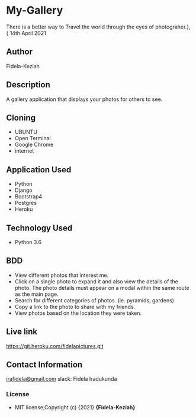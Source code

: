 # My-Gallery

There is a better way to Travel the world through the eyes of photograher.}, { 14th April 2021
## Author
Fidela-Keziah

## Description
 A gallery application that displays your photos for others to see.

## Cloning
* UBUNTU
* Open Terminal
* Google Chrome
* internet

## Application Used
* Python
* Django
* Bootstrap4
* Postgres
* Heroku

## Technology Used
* Python 3.6

## BDD
* View different photos that interest me.
* Click on a single photo to expand it and also view the details of the photo. The photo details must appear on a modal within the same route as the main page.
* Search for different categories of photos. (ie. pyramids, gardens)
* Copy a link to the photo to share with my friends.
* View photos based on the location they were taken.

## Live link
https://git.heroku.com/fidelapictures.git

## Contact Information
irafidela@gmail.com
slack: Fidela Iradukunda

### License
* MIT license,Copyright (c) {2021} **{Fidela-Keziah}**